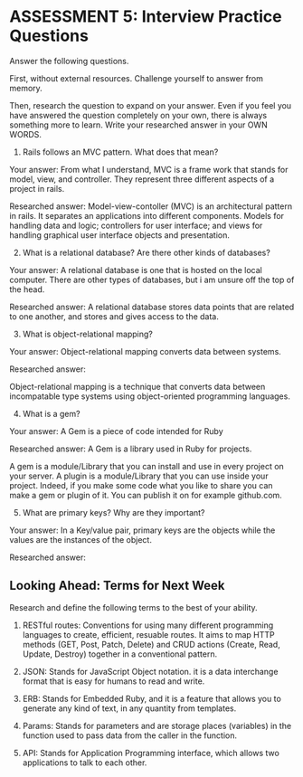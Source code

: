 # ASSESSMENT 5: Interview Practice Questions
Answer the following questions.

First, without external resources. Challenge yourself to answer from memory.

Then, research the question to expand on your answer. Even if you feel you have answered the question completely on your own, there is always something more to learn. Write your researched answer in your OWN WORDS.

1. Rails follows an MVC pattern. What does that mean?

  Your answer: From what I understand, MVC is a frame work that stands for model, view, and controller. They represent three different aspects of a project in rails.  

  Researched answer:
Model-view-contoller (MVC) is an architectural pattern in rails. It separates an applications into different components. Models for handling data and logic; controllers for user interface; and views for handling graphical user interface objects and presentation. 





2. What is a relational database? Are there other kinds of databases?

  Your answer: A relational database is one that is hosted on the local computer. There are other types of databases, but i am unsure off the top of the head.  

  Researched answer: A relational database stores data points that are related to one another, and stores and gives access to the data. 




3. What is object-relational mapping?

  Your answer: Object-relational mapping converts data between systems. 

  Researched answer: 
  
  Object-relational mapping is a technique that converts data between incompatable type systems using object-oriented programming languages. 





4. What is a gem?

  Your answer: A Gem is a piece of code intended for Ruby

  Researched answer: A Gem is a library used in Ruby for projects. 


A gem is a module/Library that you can install and use in every project on your server. A plugin is a module/Library that you can use inside your project. Indeed, if you make some code what you like to share you can make a gem or plugin of it. You can publish it on for example github.com.


5. What are primary keys? Why are they important?

  Your answer: In a Key/value pair, primary keys are the objects while the values are the instances of the object. 

  Researched answer:



## Looking Ahead: Terms for Next Week
Research and define the following terms to the best of your ability.

1. RESTful routes: Conventions for using many different programming languages to create, efficient, resuable routes. It aims to map HTTP methods (GET, Post, Patch, Delete) and CRUD actions (Create, Read, Update, Destroy) together in a conventional pattern. 

2. JSON: Stands for JavaScript Object notation. it is a data interchange format that is easy for humans to read and write.  

3. ERB: Stands for Embedded Ruby, and it is a feature that allows you to generate any kind of text, in any quantity from templates. 

4. Params: Stands for parameters and are storage places (variables) in the function used to pass data from the caller in the function. 

5. API: Stands for Application Programming interface, which allows two applications to talk to each other. 
